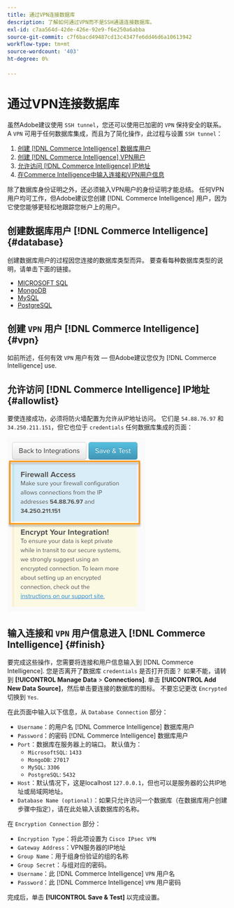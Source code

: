 ```yaml
---
title: 通过VPN连接数据库
description: 了解如何通过VPN而不是SSH通道连接数据库。
exl-id: c7aa564d-42de-426e-92e9-f6e250a6abba
source-git-commit: c7f6bacd49487cd13c4347fe6dd46d6a10613942
workflow-type: tm+mt
source-wordcount: '403'
ht-degree: 0%

---
```


# 通过VPN连接数据库

虽然Adobe建议使用 `SSH tunnel`，您还可以使用已加密的 `VPN` 保持安全的联系。 A `VPN` 可用于任何数据库集成，而且为了简化操作，此过程与设置 `SSH tunnel`：

1. [创建 [!DNL Commerce Intelligence] 数据库用户](#database)
1. [创建 [!DNL Commerce Intelligence] VPN用户](#vpn)
1. [允许访问 [!DNL Commerce Intelligence] IP地址](#allowlist)
1. [在Commerce Intelligence中输入连接和VPN用户信息](#finish)

除了数据库身份证明之外，还必须输入VPN用户的身份证明才能总结。 任何VPN用户均可工作，但Adobe建议您创建 [!DNL Commerce Intelligence] 用户，因为它使您能够更轻松地跟踪您帐户上的用户。

## 创建数据库用户 [!DNL Commerce Intelligence] {#database}

创建数据库用户的过程因您连接的数据库类型而异。 要查看每种数据库类型的说明，请单击下面的链接。

* [MICROSOFT SQL](../integrations/microsoft-sql-server.md)
* [MongoDB](../integrations/databases-via-a-vpn.md)
* [MySQL](../integrations/mysql-via-a-direct-connection.md)
* [PostgreSQL](../integrations/postgresql.md)

## 创建 `VPN` 用户 [!DNL Commerce Intelligence] {#vpn}

如前所述，任何有效 `VPN` 用户有效 — 但Adobe建议您仅为 [!DNL Commerce Intelligence] use.

## 允许访问 [!DNL Commerce Intelligence] IP地址 {#allowlist}

要使连接成功，必须将防火墙配置为允许从IP地址访问。 它们是 `54.88.76.97` 和 `34.250.211.151`，但它也位于 `credentials` 任何数据库集成的页面：

![MBI_Allow_Access_IPs.png](../../../assets/MBI_allow_access_IPs.png)

## 输入连接和 `VPN` 用户信息进入 [!DNL Commerce Intelligence] {#finish}

要完成这些操作，您需要将连接和用户信息输入到 [!DNL Commerce Intelligence]. 您是否离开了数据库 `credentials` 是否打开页面？ 如果不能，请转到 **[!UICONTROL Manage Data** > **Connections]**. 单击 **[!UICONTROL Add New Data Source]**，然后单击要连接的数据库的图标。 不要忘记更改 `Encrypted` 切换到 `Yes`.

在此页面中输入以下信息，从 `Database Connection` 部分：

* `Username`：的用户名 [!DNL Commerce Intelligence] 数据库用户
* `Password`：的密码 [!DNL Commerce Intelligence] 数据库用户
* `Port`：数据库在服务器上的端口。 默认值为：
   * `MicrosoftSQL`: `1433`
   * `MongoDB`: `27017`
   * `MySQL`: `3306`
   * `PostgreSQL`: `5432`
* `Host`：默认情况下，这是localhost `127.0.0.1`，但也可以是服务器的公共IP地址或局域网地址。
* `Database Name (optional)`：如果只允许访问一个数据库（在数据库用户创建步骤中指定），请在此处输入该数据库的名称。

在 `Encryption Connection` 部分：

* `Encryption Type`：将此项设置为 `Cisco IPsec VPN`
* `Gateway Address`：VPN服务器的IP地址
* `Group Name`：用于组身份验证的组的名称
* `Group Secret`：与组对应的密码。
* `Username`：此 [!DNL Commerce Intelligence] `VPN` 用户名
* `Password`：此 [!DNL Commerce Intelligence] `VPN` 用户密码

完成后，单击 **[!UICONTROL Save & Test]** 以完成设置。

